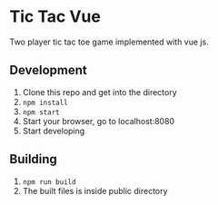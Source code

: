 # Tic Tac Vue

Two player tic tac toe game implemented with vue js.

## Development

1. Clone this repo and get into the directory
2. `npm install`
3. `npm start`
4. Start your browser, go to localhost:8080
5. Start developing

## Building

1. `npm run build`
2. The built files is inside public directory
